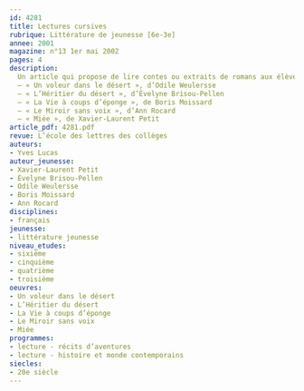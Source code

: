 ```yaml
---
id: 4281
title: Lectures cursives
rubrique: Littérature de jeunesse [6e-3e]
annee: 2001
magazine: n°13 1er mai 2002
pages: 4
description: 
  Un article qui propose de lire contes ou extraits de romans aux élèves de collège.
  – « Un voleur dans le désert », d’Odile Weulersse
  – « L’Héritier du désert », d’Évelyne Brisou-Pellen
  – « La Vie à coups d’éponge », de Boris Moissard
  – « Le Miroir sans voix », d’Ann Rocard
  – « Miée », de Xavier-Laurent Petit
article_pdf: 4281.pdf
revue: L’école des lettres des collèges
auteurs:
- Yves Lucas
auteur_jeunesse:
- Xavier-Laurent Petit
- Évelyne Brisou-Pellen
- Odile Weulersse
- Boris Moissard
- Ann Rocard
disciplines:
- français
jeunesse:
- littérature jeunesse
niveau_etudes:
- sixième
- cinquième
- quatrième
- troisième
oeuvres:
- Un voleur dans le désert
- L’Héritier du désert
- La Vie à coups d’éponge
- Le Miroir sans voix
- Miée
programmes:
- lecture - récits d’aventures
- lecture - histoire et monde contemporains
siecles:
- 20e siècle
---
```


